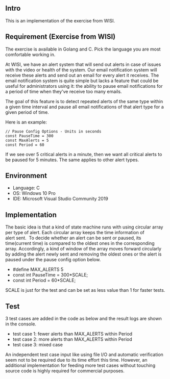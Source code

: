 ## Intro
This is an implementation of the exercise from WISI.
 
## Requirement (Exercise from WISI)
The exercise is available in Golang and C. 
Pick the language you are most comfortable working in.

At WISI, we have an alert system that will send out alerts in case of issues with the video or health of the system. 
Our email notification system will receive these alerts and send out an email for every alert it receives. 
The email notification system is quite simple but lacks a feature that could be useful for administrators using it: 
the ability to pause email notifications for a period of time when they've receive too many emails.

The goal of this feature is to detect repeated alerts of the same type within a given time interval and pause all email notifications of that alert type for a given period of time.

Here is an example:

```
// Pause Config Options - Units in seconds
const PauseTime = 300
const MaxAlerts = 5
const Period = 60
```

If we see over 5 critical alerts in a minute, 
then we want all critical alerts to be paused for 5 minutes. 
The same applies to other alert types.

## Environment
* Language: C
* OS: Windows 10 Pro
* IDE: Microsoft Visual Studio Community 2019 

## Implementation
The basic idea is that a kind of state machine runs with using circular array per type of alert. 
Each circular array keeps the time information of alert sent. 
To decide whether an alert can be sent or paused, its time(current time) is compared to the oldest ones in the corresponding array. 
Accordingly, a kind of window of the array moves forward circularly by adding the alert newly sent and removing the oldest ones or the alert is paused under the pause config option below.

* #define MAX_ALERTS 5
* const int PauseTime = 300*SCALE;
* const int Period = 60*SCALE;

SCALE is just for the test and can be set as less value than 1 for faster tests.

## Test
3 test cases are added in the code as below and the result logs are shown in the console.

* test case 1: fewer alerts than MAX_ALERTS within Period
* test case 2: more alerts than MAX_ALERTS within Period
* test case 3: mixed case

An independent test case input like using file I/O and automatic verification seem not to be required due to its time effort this time.
However, an additional implementation for feeding more test cases without touching source code is highly required for commercial purposes.
